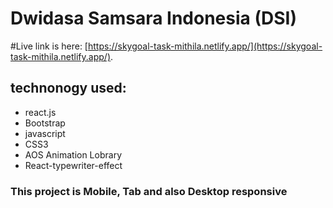 # Dwidasa Samsara Indonesia (DSI)

#Live link is here: [https://skygoal-task-mithila.netlify.app/](https://skygoal-task-mithila.netlify.app/).

## technonogy used:
* react.js
* Bootstrap
* javascript
* CSS3
* AOS Animation Lobrary
* React-typewriter-effect
### This project is Mobile, Tab and also Desktop responsive  
